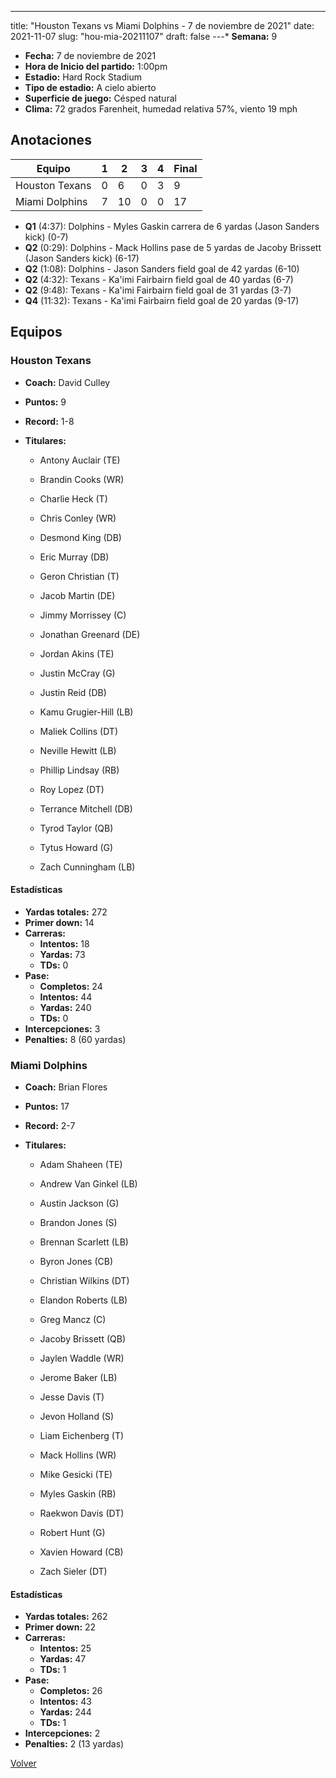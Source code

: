 ---
title: "Houston Texans vs Miami Dolphins - 7 de noviembre de 2021"
date: 2021-11-07
slug: "hou-mia-20211107"
draft: false
---* **Semana:** 9
* **Fecha:** 7 de noviembre de 2021
* **Hora de Inicio del partido:** 1:00pm
* **Estadio:** Hard Rock Stadium
* **Tipo de estadio:** A cielo abierto
* **Superficie de juego:** Césped natural
* **Clima:** 72 grados Farenheit, humedad relativa 57%, viento 19 mph




## Anotaciones
| Equipo | 1 | 2 | 3 | 4 | Final |
|--------|---|---|---|---|-------|
| Houston Texans  | 0 | 6 | 0 | 3  | 9 |
| Miami Dolphins  | 7 | 10 | 0 | 0  | 17 |
* **Q1** (4:37): Dolphins - Myles Gaskin carrera de 6 yardas (Jason Sanders kick) (0-7)
* **Q2** (0:29): Dolphins - Mack Hollins pase de 5 yardas de Jacoby Brissett (Jason Sanders kick) (6-17)
* **Q2** (1:08): Dolphins - Jason Sanders field goal de 42 yardas (6-10)
* **Q2** (4:32): Texans - Ka'imi Fairbairn field goal de 40 yardas (6-7)
* **Q2** (9:48): Texans - Ka'imi Fairbairn field goal de 31 yardas (3-7)
* **Q4** (11:32): Texans - Ka'imi Fairbairn field goal de 20 yardas (9-17)


## Equipos


### Houston Texans
* **Coach:** David Culley
* **Puntos:** 9
* **Record:** 1-8
* **Titulares:** 

  * Antony Auclair (TE) 

  * Brandin Cooks (WR) 

  * Charlie Heck (T) 

  * Chris Conley (WR) 

  * Desmond King (DB) 

  * Eric Murray (DB) 

  * Geron Christian (T) 

  * Jacob Martin (DE) 

  * Jimmy Morrissey (C) 

  * Jonathan Greenard (DE) 

  * Jordan Akins (TE) 

  * Justin McCray (G) 

  * Justin Reid (DB) 

  * Kamu Grugier-Hill (LB) 

  * Maliek Collins (DT) 

  * Neville Hewitt (LB) 

  * Phillip Lindsay (RB) 

  * Roy Lopez (DT) 

  * Terrance Mitchell (DB) 

  * Tyrod Taylor (QB) 

  * Tytus Howard (G) 

  * Zach Cunningham (LB) 

#### Estadísticas
* **Yardas totales:** 272
* **Primer down:** 14
* **Carreras:**
  * **Intentos:** 18
  * **Yardas:** 73
  * **TDs:** 0
* **Pase:**
  * **Completos:** 24
  * **Intentos:** 44
  * **Yardas:** 240
  * **TDs:** 0
* **Intercepciones:** 3
* **Penalties:** 8 (60 yardas)

### Miami Dolphins
* **Coach:** Brian Flores
* **Puntos:** 17
* **Record:** 2-7
* **Titulares:** 

  * Adam Shaheen (TE) 

  * Andrew Van Ginkel (LB) 

  * Austin Jackson (G) 

  * Brandon Jones (S) 

  * Brennan Scarlett (LB) 

  * Byron Jones (CB) 

  * Christian Wilkins (DT) 

  * Elandon Roberts (LB) 

  * Greg Mancz (C) 

  * Jacoby Brissett (QB) 

  * Jaylen Waddle (WR) 

  * Jerome Baker (LB) 

  * Jesse Davis (T) 

  * Jevon Holland (S) 

  * Liam Eichenberg (T) 

  * Mack Hollins (WR) 

  * Mike Gesicki (TE) 

  * Myles Gaskin (RB) 

  * Raekwon Davis (DT) 

  * Robert Hunt (G) 

  * Xavien Howard (CB) 

  * Zach Sieler (DT) 

#### Estadísticas
* **Yardas totales:** 262
* **Primer down:** 22
* **Carreras:**
  * **Intentos:** 25
  * **Yardas:** 47
  * **TDs:** 1
* **Pase:**
  * **Completos:** 26
  * **Intentos:** 43
  * **Yardas:** 244
  * **TDs:** 1
* **Intercepciones:** 2
* **Penalties:** 2 (13 yardas)


[Volver](/historia/2021)
